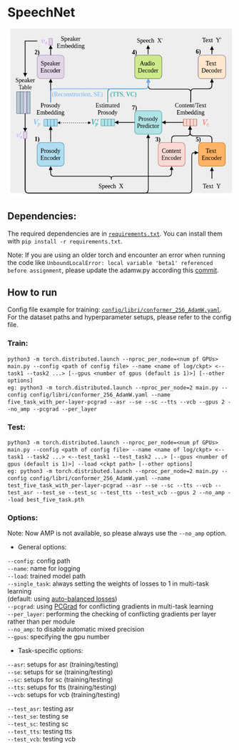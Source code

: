 
# SpeechNet

![image](SpeechNet.png)

## Dependencies:
The required dependencies are in [`requirements.txt`](requirements.txt).
You can install them with `pip install -r requirements.txt`.

Note: If you are using an older torch and encounter an error when running the code like `UnboundLocalError: local variable 'beta1' referenced before assignment`, please update the adamw.py according this [commit](https://github.com/pytorch/pytorch/commit/f8238d7917479b058e750156c362f858f3ec110e#diff-46de6ea1d9fce81c27638ecd7f137c781fd64d02acea698c432a8ddb916ea51fR76).

## How to run

Config file example for training: [`config/libri/conformer_256_AdamW.yaml`](config/libri/conformer_256_AdamW.yaml).
For the dataset paths and hyperparameter setups, please refer to the config file.

### Train:

```shell=zsh
python3 -m torch.distributed.launch --nproc_per_node=<num pf GPUs> main.py --config <path of config file> --name <name of log/ckpt> <--task1 --task2 ...> [--gpus <number of gpus (default is 1)>] [--other options]
eg: python3 -m torch.distributed.launch --nproc_per_node=2 main.py --config config/libri/conformer_256_AdamW.yaml --name five_task_with_per-layer-pcgrad --asr --se --sc --tts --vcb --gpus 2 --no_amp --pcgrad --per_layer
```

### Test:

```shell=zsh
python3 -m torch.distributed.launch --nproc_per_node=<num pf GPUs> main.py --config <path of config file> --name <name of log/ckpt> <--task1 --task2 ...> <--test_task1 --test_task2 ...> [--gpus <number of gpus (default is 1)>] --load <ckpt path> [--other options]
eg: python3 -m torch.distributed.launch --nproc_per_node=2 main.py --config config/libri/conformer_256_AdamW.yaml --name test_five_task_with_per-layer-pcgrad --asr --se --sc --tts --vcb --test_asr --test_se --test_sc --test_tts --test_vcb --gpus 2 --no_amp --load best_five_task.pth 
```

### Options:

Note: Now AMP is not available, so please always use the `--no_amp` option.

* General options:

`--config`: config path  
`--name`: name for logging  
`--load`: trained model path  
`--single_task`: always setting the weights of losses to 1 in multi-task learning  
(default: using [auto-balanced losses](https://arxiv.org/pdf/1705.07115.pdf))  
`--pcgrad`: using [PCGrad](https://arxiv.org/pdf/2001.06782.pdf) for conflicting gradients in multi-task learning  
`--per_layer`: performing the checking of conflicting gradients per layer rather than per module  
`--no_amp`: to disable automatic mixed precision  
`--gpus`: specifying the gpu number  

* Task-specific options:

`--asr`: setups for asr (training/testing)  
`--se`: setups for se (training/testing)  
`--sc`: setups for sc (training/testing)  
`--tts`: setups for tts (training/testing)  
`--vcb`: setups for vcb (training/testing)  

`--test_asr`: testing asr  
`--test_se`: testing se  
`--test_sc`: testing sc  
`--test_tts`: testing tts  
`--test_vcb`: testing vcb  

